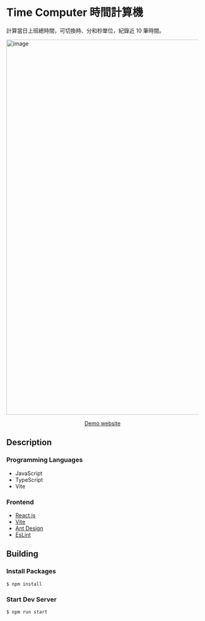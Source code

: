 # Time Computer 時間計算機

計算當日上班總時間，可切換時、分和秒單位，紀錄近 10 筆時間。

<img width="983" alt="image" src="https://github.com/MeganxLi/time-computer/assets/87239200/190e8bd4-8104-48cd-b4f7-1b7f0a60cea9">

<p align="center"><a href="https://meganxli.github.io/time-computer/" target="_blank">Demo website</a></p>

## Description

### Programming Languages

- JavaScript
- TypeScript
- Vite

### Frontend

- [React.js](https://reactjs.org/)
- [Vite](https://vitejs.dev/)
- [Ant Design](https://ant.design/)
- [EsLint](https://eslint.org/)

## Building

### Install Packages

```
$ npm install
```

### Start Dev Server

```
$ npm run start
```
